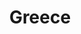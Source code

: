---
ref: sol-030-0250
title: "Greece"
author_name: ["unknown author"]
publisher: ["unknown publisher"]
year: "unknown date"
origin: ["Greece"]
formats: [book, book-cover]
disciplines: [graphic-design]
tags:
layout: artifact
status: ["scan"]
published: false
int_published: false
image_count:
date_added: 2023-06-16
batch:
---